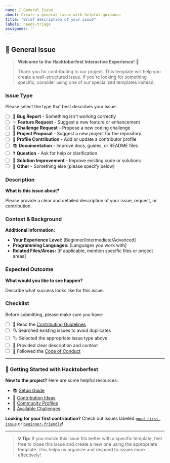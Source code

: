 ```yaml
---
name: 📝 General Issue
about: Create a general issue with helpful guidance
title: "Brief description of your issue"
labels: needs-triage
assignees: ''
---
```


## 📝 General Issue

> **Welcome to the Hacktoberfest Interactive Experience!** 🎉
> 
> Thank you for contributing to our project. This template will help you create a well-structured issue.
> If you're looking for something specific, consider using one of our specialized templates instead.

### Issue Type

Please select the type that best describes your issue:

- [ ] 🐛 **Bug Report** - Something isn't working correctly
- [ ] ✨ **Feature Request** - Suggest a new feature or enhancement
- [ ] 🧩 **Challenge Request** - Propose a new coding challenge
- [ ] 🚀 **Project Proposal** - Suggest a new project for the repository
- [ ] 👤 **Profile Contribution** - Add or update a contributor profile
- [ ] 📚 **Documentation** - Improve docs, guides, or README files
- [ ] ❓ **Question** - Ask for help or clarification
- [ ] 🔧 **Solution Improvement** - Improve existing code or solutions
- [ ] 🎯 **Other** - Something else (please specify below)

### Description

**What is this issue about?**

Please provide a clear and detailed description of your issue, request, or contribution.

### Context & Background

**Additional Information:**

- **Your Experience Level:** [Beginner/Intermediate/Advanced]
- **Programming Languages:** [Languages you work with]
- **Related Files/Areas:** [If applicable, mention specific files or project areas]

### Expected Outcome

**What would you like to see happen?**

Describe what success looks like for this issue.

### Checklist

Before submitting, please make sure you have:

- [ ] 📖 Read the [Contributing Guidelines](https://github.com/sehmaluva/hacktoberfest/blob/main/CONTRIBUTING.md)
- [ ] 🔍 Searched existing issues to avoid duplicates
- [ ] 🏷️ Selected the appropriate issue type above
- [ ] 📝 Provided clear description and context
- [ ] 🎯 Followed the [Code of Conduct](https://github.com/sehmaluva/hacktoberfest/blob/main/CODE_OF_CONDUCT.md)

---

### 🚀 Getting Started with Hacktoberfest

**New to the project?** Here are some helpful resources:

- 📚 [Setup Guide](https://github.com/sehmaluva/hacktoberfest/blob/main/docs/guides/SETUP.md)
- 🎯 [Contribution Ideas](https://github.com/sehmaluva/hacktoberfest/blob/main/README.md#-choose-your-adventure)
- 👥 [Community Profiles](https://github.com/sehmaluva/hacktoberfest/tree/main/profiles)
- 🧩 [Available Challenges](https://github.com/sehmaluva/hacktoberfest/tree/main/challenges)

**Looking for your first contribution?** 
Check out issues labeled [`good first issue`](https://github.com/sehmaluva/hacktoberfest/labels/good%20first%20issue) or [`beginner-friendly`](https://github.com/sehmaluva/hacktoberfest/labels/beginner-friendly)!

---

> **💡 Tip:** If you realize this issue fits better with a specific template, feel free to close this issue and create a new one using the appropriate template. This helps us organize and respond to issues more effectively!